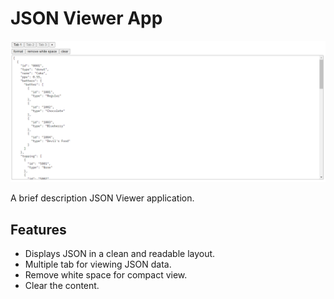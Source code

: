 # JSON Viewer App

![App Screenshot](/ss.PNG)

A brief description JSON Viewer application.

## Features

- Displays JSON in a clean and readable layout.
- Multiple tab for viewing JSON data.
- Remove white space for compact view.
- Clear the content.
